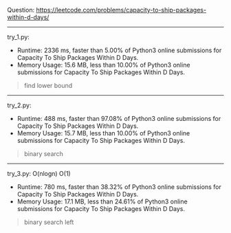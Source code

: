 Question: https://leetcode.com/problems/capacity-to-ship-packages-within-d-days/
 
---

try_1.py:
* Runtime: 2336 ms, faster than 5.00% of Python3 online submissions for Capacity To Ship Packages Within D Days.
* Memory Usage: 15.6 MB, less than 10.00% of Python3 online submissions for Capacity To Ship Packages Within D Days.

> find lower bound

---

try_2.py:
* Runtime: 488 ms, faster than 97.08% of Python3 online submissions for Capacity To Ship Packages Within D Days.
* Memory Usage: 15.7 MB, less than 10.00% of Python3 online submissions for Capacity To Ship Packages Within D Days.

> binary search

---

try_3.py: O(nlogn) O(1)

* Runtime: 780 ms, faster than 38.32% of Python3 online submissions for Capacity To Ship Packages Within D Days.
* Memory Usage: 17.1 MB, less than 24.61% of Python3 online submissions for Capacity To Ship Packages Within D Days.

> binary search left
